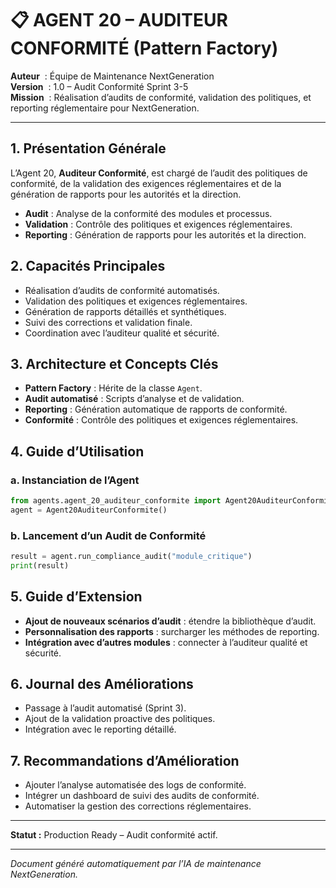 # 📋 AGENT 20 – AUDITEUR CONFORMITÉ (Pattern Factory)

**Auteur**    : Équipe de Maintenance NextGeneration  
**Version**   : 1.0 – Audit Conformité Sprint 3-5  
**Mission**   : Réalisation d’audits de conformité, validation des politiques, et reporting réglementaire pour NextGeneration.

---

## 1. Présentation Générale

L’Agent 20, **Auditeur Conformité**, est chargé de l’audit des politiques de conformité, de la validation des exigences réglementaires et de la génération de rapports pour les autorités et la direction.

- **Audit** : Analyse de la conformité des modules et processus.
- **Validation** : Contrôle des politiques et exigences réglementaires.
- **Reporting** : Génération de rapports pour les autorités et la direction.

## 2. Capacités Principales

- Réalisation d’audits de conformité automatisés.
- Validation des politiques et exigences réglementaires.
- Génération de rapports détaillés et synthétiques.
- Suivi des corrections et validation finale.
- Coordination avec l’auditeur qualité et sécurité.

## 3. Architecture et Concepts Clés

- **Pattern Factory** : Hérite de la classe `Agent`.
- **Audit automatisé** : Scripts d’analyse et de validation.
- **Reporting** : Génération automatique de rapports de conformité.
- **Conformité** : Contrôle des politiques et exigences réglementaires.

## 4. Guide d’Utilisation

### a. Instanciation de l’Agent
```python
from agents.agent_20_auditeur_conformite import Agent20AuditeurConformite
agent = Agent20AuditeurConformite()
```

### b. Lancement d’un Audit de Conformité
```python
result = agent.run_compliance_audit("module_critique")
print(result)
```

## 5. Guide d’Extension

- **Ajout de nouveaux scénarios d’audit** : étendre la bibliothèque d’audit.
- **Personnalisation des rapports** : surcharger les méthodes de reporting.
- **Intégration avec d’autres modules** : connecter à l’auditeur qualité et sécurité.

## 6. Journal des Améliorations

- Passage à l’audit automatisé (Sprint 3).
- Ajout de la validation proactive des politiques.
- Intégration avec le reporting détaillé.

## 7. Recommandations d’Amélioration

- Ajouter l’analyse automatisée des logs de conformité.
- Intégrer un dashboard de suivi des audits de conformité.
- Automatiser la gestion des corrections réglementaires.

---

**Statut :** Production Ready – Audit conformité actif.

---

*Document généré automatiquement par l’IA de maintenance NextGeneration.*